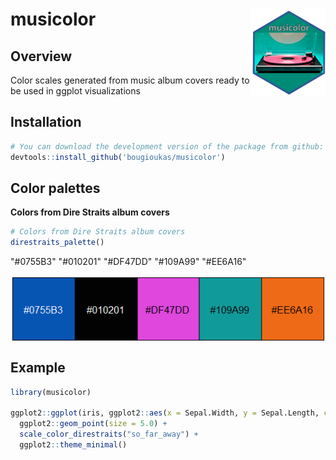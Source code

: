 # musicolor <img src="man/figures/logo.png" align="right" height="139" />



## Overview
Color scales generated from music album covers ready to be used in ggplot visualizations


## Installation

``` r
# You can download the development version of the package from github:
devtools::install_github('bougioukas/musicolor')
```


## Color palettes

**Colors from Dire Straits album covers**

``` r
# Colors from Dire Straits album covers
direstraits_palette()
```
"#0755B3" "#010201" "#DF47DD" "#109A99" "#EE6A16"

<img src="man/figures/palette-money_for_nothing.PNG" align="center" width="620" />



## Example

``` r
library(musicolor)

ggplot2::ggplot(iris, ggplot2::aes(x = Sepal.Width, y = Sepal.Length, color = Species)) +
  ggplot2::geom_point(size = 5.0) +
  scale_color_direstraits("so_far_away") +
  ggplot2::theme_minimal()
  
```
